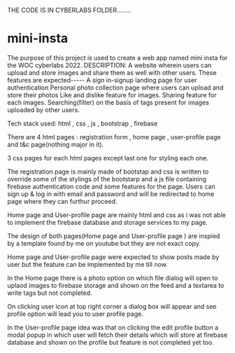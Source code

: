 THE CODE IS IN CYBERLABS FOLDER........


# mini-insta
The purpose of this project is used to create a web app named mini insta for the WOC cyberlabs 2022.
DESCRIPTION:  A website wherein users can upload and store images and share them as well with other users. These features are expected-----
                     A sign in-signup landing page for user authentication
                     Personal photo collection page where users can upload and store their photos
                     Like and dislike feature for images.
                     Sharing feature for each images.
                     Searching(filter) on the basis of tags present for images uploaded by other users.
                     
                     
Tech stack used: html , css , js , bootstrap , firebase


There are 4 html pages : registration form , home page , user-profile page and t&c page(nothing major in it).

3 css pages for each html pages except last one for styling each one.

The registration page is mainly made of bootstap and css is written to override some of the stylings of the bootstarp and a js file containing firebase authentication code and some features for the page. Users can sign up & log in with email and password and will be redirected to home page where they can furthur proceed.

Home page and User-profile page are mainly html and css as i was not able to implement the firebase database and storage services to my page.

The design of both pages(Home page and User-profile page ) are inspied by a template found by me on youtube but they are not exact copy.

Home page  and  User-profile page were expected to show posts made by user but the feature can be implemented by me till now.

In the Home page there is a photo option on which file dialog will open to uplaod images to firebase storage and shown on the feed and a textarea to write tags but not completed.

On clicking user icon at top right corner a dialog box will appear and see profile option will lead you to user profile page.

In the User-profile page idea was that on clicking the edit profile button a modal popup in which user will fetch their details which will store at firebase database and shown on the profile but feature is not completed yet too.
